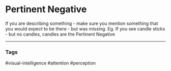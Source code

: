 # Pertinent Negative

If you are describing something - make sure you mention something that you would expect to be there - but was missing. Eg. If you see candle sticks - but no candles, candles are the Pertinent Negative

---
### Tags
#visual-intelligence #attention #perception
